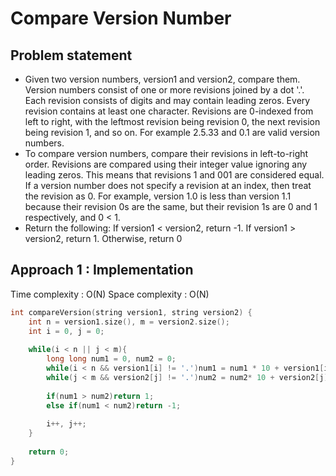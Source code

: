 # Compare Version Number

## Problem statement 

- Given two version numbers, version1 and version2, compare them. Version numbers consist of one or more revisions joined by a dot '.'. Each revision consists of digits and may contain leading zeros. Every revision contains at least one character. Revisions are 0-indexed from left to right, with the leftmost revision being revision 0, the next revision being revision 1, and so on. For example 2.5.33 and 0.1 are valid version numbers. 
- To compare version numbers, compare their revisions in left-to-right order. Revisions are compared using their integer value ignoring any leading zeros. This means that revisions 1 and 001 are considered equal. If a version number does not specify a revision at an index, then treat the revision as 0. For example, version 1.0 is less than version 1.1 because their revision 0s are the same, but their revision 1s are 0 and 1 respectively, and 0 < 1.
- Return the following: If version1 < version2, return -1. If version1 > version2, return 1. Otherwise, return 0

## Approach 1 : Implementation

Time complexity : O(N)
Space complexity : O(N) 

```cpp
int compareVersion(string version1, string version2) {
    int n = version1.size(), m = version2.size();
    int i = 0, j = 0;
    
    while(i < n || j < m){
        long long num1 = 0, num2 = 0;
        while(i < n && version1[i] != '.')num1 = num1 * 10 + version1[i] - '0', i++;
        while(j < m && version2[j] != '.')num2 = num2* 10 + version2[j] - '0', j++;
        
        if(num1 > num2)return 1;
        else if(num1 < num2)return -1;
        
        i++, j++;
    }
    
    return 0;
}
```